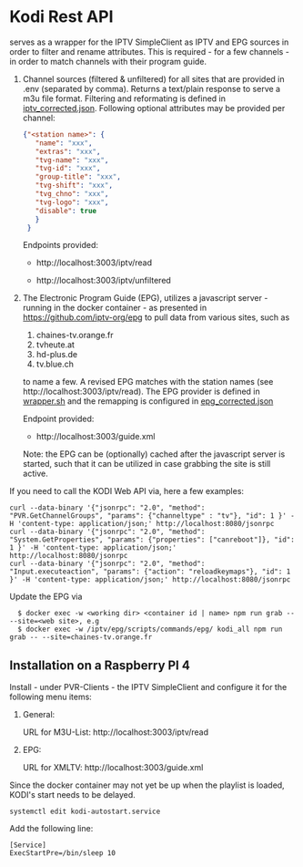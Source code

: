 # Kodi Rest API

serves as a wrapper for the IPTV SimpleClient 
as IPTV and EPG sources in order to filter and 
rename attributes. This is required - for a few channels - 
in order to match channels with their program guide.

1. Channel sources (filtered & unfiltered) for all sites that are 
provided in .env (separated by comma). Returns a text/plain response to 
serve a m3u file format. Filtering and reformating is defined in 
[iptv_corrected.json](https://github.com/Tamburasca/kodi/blob/63b8967e152d43200b7169c17d566f78c9708959/kodi_epg_api/src/data/iptv_corrected.json). Following optional attributes may be provided per 
channel:
   ```json
   {"<station name>": {
      "name": "xxx", 
      "extras": "xxx",
      "tvg-name": "xxx",
      "tvg-id": "xxx",
      "group-title": "xxx",
      "tvg-shift": "xxx",
      "tvg_chno": "xxx",
      "tvg-logo": "xxx",
      "disable": true
      }
    }
   ```
   Endpoints provided:

   * http://localhost:3003/iptv/read

   * http://localhost:3003/iptv/unfiltered

2. The Electronic Program Guide (EPG), utilizes a javascript server - running 
in the docker container - as presented in https://github.com/iptv-org/epg to pull 
data from various sites, such as

   1. chaines-tv.orange.fr
   2. tvheute.at
   3. hd-plus.de
   4. tv.blue.ch

   to name a few. A revised EPG matches with the station names (see 
http://localhost:3003/iptv/read).
The EPG provider is defined in [wrapper.sh](https://github.com/Tamburasca/kodi/blob/69187c86d9edc0eaa648434f28c417774f76dc01/kodi_epg_api/wrapper.sh) and the remapping is 
configured in [epg_corrected.json](https://github.com/Tamburasca/kodi/blob/63b8967e152d43200b7169c17d566f78c9708959/kodi_epg_api/src/data/epg_corrected.json)

   Endpoint provided:

   * http://localhost:3003/guide.xml

   Note: the EPG can be (optionally) cached after the javascript server 
is started, such that it can
be utilized in case grabbing the site is still active.

If you need to call the KODI Web API via, here a few examples:
    
    curl --data-binary '{"jsonrpc": "2.0", "method": "PVR.GetChannelGroups", "params": {"channeltype" : "tv"}, "id": 1 }' -H 'content-type: application/json;' http://localhost:8080/jsonrpc
    curl --data-binary '{"jsonrpc": "2.0", "method": "System.GetProperties", "params": {"properties": ["canreboot"]}, "id": 1 }' -H 'content-type: application/json;' http://localhost:8080/jsonrpc
    curl --data-binary '{"jsonrpc": "2.0", "method": "Input.executeaction", "params": {"action": "reloadkeymaps"}, "id": 1 }' -H 'content-type: application/json;' http://localhost:8080/jsonrpc

Update the EPG via

      $ docker exec -w <working dir> <container id | name> npm run grab -- --site=<web site>, e.g
      $ docker exec -w /iptv/epg/scripts/commands/epg/ kodi_all npm run grab -- --site=chaines-tv.orange.fr


## Installation on a Raspberry PI 4

Install - under PVR-Clients - the IPTV SimpleClient and configure it for
the following menu items:

1. General:

    URL for M3U-List: http://localhost:3003/iptv/read

2. EPG:

    URL for XMLTV: http://localhost:3003/guide.xml


Since the docker container may not yet be up when the playlist is loaded, 
KODI's start needs to be delayed. 

    systemctl edit kodi-autostart.service

Add the following line:

    [Service]
    ExecStartPre=/bin/sleep 10
